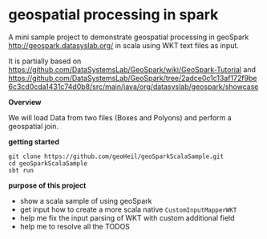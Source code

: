 # geospatial processing in spark
A mini sample project to demonstrate geospatial processing in geoSpark http://geospark.datasyslab.org/ in scala using WKT text files as input.

It is partially based on https://github.com/DataSystemsLab/GeoSpark/wiki/GeoSpark-Tutorial and https://github.com/DataSystemsLab/GeoSpark/tree/2adce0c1c13af172f9be6c3cd0cda1431c74d0b8/src/main/java/org/datasyslab/geospark/showcase

**Overview**

We will load Data from two files (Boxes and Polyons) and perform a geospatial join.

**getting started**

```
git clone https://github.com/geoHeil/geoSparkScalaSample.git
cd geoSparkScalaSample
sbt run
```

**purpose of this project**
- show a scala sample of using geoSpark
- get input how to create a more scala native `CustomInputMapperWKT`
- help me fix the input parsing of WKT with custom additional field
- help me to resolve all the TODOS
